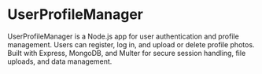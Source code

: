 # UserProfileManager
UserProfileManager is a Node.js app for user authentication and profile management. Users can register, log in, and upload or delete profile photos. Built with Express, MongoDB, and Multer for secure session handling, file uploads, and data management.
